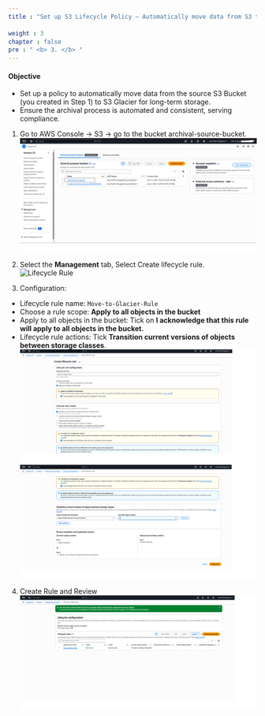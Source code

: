 ```yaml
---
title : "Set up S3 Lifecycle Policy – Automatically move data from S3 to Glaciers"

weight : 3
chapter : false
pre : " <b> 3. </b> "
---
```

#### Objective
- Set up a policy to automatically move data from the source S3 Bucket (you created in Step 1) to S3 Glacier for long-term storage.
- Ensure the archival process is automated and consistent, serving compliance.

1. Go to AWS Console → S3 → go to the bucket archival-source-bucket.
![Lifecycle Rule](Lifecycle-Rule-1.png)
2. Select the **Management** tab, Select Create lifecycle rule.
![Lifecycle Rule](/publicLifecycle-Rule-2.png)

3. Configuration:
- Lifecycle rule name: `Move-to-Glacier-Rule`
- Choose a rule scope: **Apply to all objects in the bucket**
- Apply to all objects in the bucket: Tick on **I acknowledge that this rule will apply to all objects in the bucket.**
- Lifecycle rule actions: Tick **Transition current versions of objects between storage classes**.
![Lifecycle Rule](Lifecycle-Rule-3.png)
![Lifecycle Rule](Lifecycle-Rule-4.png)

4. Create Rule and Review
![Lifecycle Rule](Lifecycle-Rule-5.png)